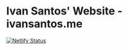 # Ivan Santos' Website - ivansantos.me

[![Netlify Status](https://api.netlify.com/api/v1/badges/e7af00f1-4be7-404e-97f5-87fd8399b7f5/deploy-status)](https://app.netlify.com/sites/ivan/deploys)
